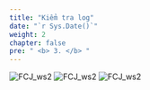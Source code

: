 ```yaml
---
title: "Kiểm tra log"
date: "`r Sys.Date()`"
weight: 2
chapter: false
pre: " <b> 3. </b> "
---
```


![FCJ_ws2](/images/4.codebuild/_1.png)
![FCJ_ws2](/images/4.codebuild/_2.png)
![FCJ_ws2](/images/4.codebuild/_3.png)
